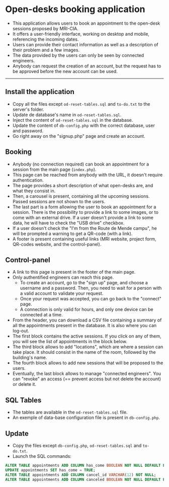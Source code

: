 # Open-desks booking application

- This application allows users to book an appointment to the open-desk sessions proposed by MRI-CIA.
- It offers a user-friendly interface, working on desktop and mobile, referencing the incoming dates.
- Users can provide their contact information as well as a description of their problem and a few images.
- The data provided by the users can only be seen by connected engineers.
- Anybody can request the creation of an account, but the request has to be approved before the new account can be used.

---

## Install the application

- Copy all the files except `od-reset-tables.sql` and `to-do.txt` to the server's folder.
- Update de database's name in `od-reset-tables.sql`.
- Inject the content of `od-reset-tables.sql` in the database.
- Update the content of `db-config.php` with the correct database, user and password.
- Go right away on the "signup.php" page and create an account.

## Booking

- Anybody (no connection required) can book an appointment for a session from the main page (`index.php`).
- This page can be reached from anybody with the URL, it doesn't require authentication.
- The page provides a short description of what open-desks are, and what they consist in.
- Then, a carousel is present, containing all the upcoming sessions. Passed sessions are not shown to the users.
- The last part is a form allowing the user to book an appointment for a session. There is the possibility to provide a link to some images, or to come with an external drive. If a user doesn't provide a link to some data, he will have to check the "USB drive" checkbox.
- If a user doesn't check the "I'm from the Route de Mende campu", he will be prompted a warning to get a QR-code (with a link).
- A footer is present containing useful links (MRI website, project form, QR-codes website, and the control-panel).

## Control-panel

- A link to this page is present in the footer of the main page.
- Only authentified engineers can reach this page.
    - To create an account, go to the "sign up" page, and choose a username and a password. Then, you need to wait for a person with a valid account to validate your request.
    - Once your request was accepted, you can go back to the "connect" page.
    - A connection is only valid for hours, and only one device can be connected at a time.
- From the header, you can download a CSV file containing a summary of all the appointments present in the database. It is also where you can log-out.
- The first block contains the active sessions. If you click on any of them, you will see the list of appointments in the block below.
- The third block allows to add "locations", which are where a session can take place. It should consist in the name of the room, followed by the building's name.
- The fourth block allows to add new sessions that will be proposed to the users.
- Eventually, the last block allows to manage "connected engineers". You can "revoke" an access (== prevent access but not delete the account) or delete it.

## SQL Tables

- The tables are available in the `od-reset-tables.sql` file.
- An exemple of data-base configuration file is present in `db-config.php`.

## Update

- Copy the files except `db-config.php`, `od-reset-tables.sql` and `to-do.txt`.
- Launch the SQL commands: 
```sql
ALTER TABLE appointments ADD COLUMN has_come BOOLEAN NOT NULL DEFAULT FALSE;
UPDATE appointments SET has_come = TRUE;
ALTER TABLE appointments ADD COLUMN cancel_id VARCHAR(12) NOT NULL;
ALTER TABLE appointments ADD COLUMN canceled BOOLEAN NOT NULL DEFAULT FALSE;
```
